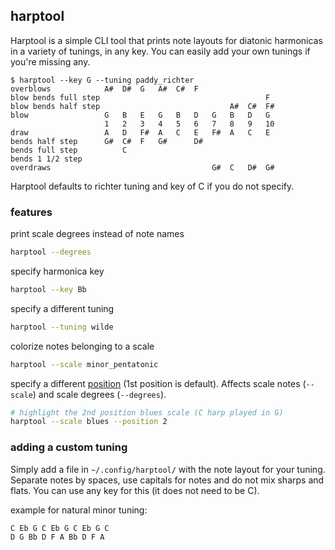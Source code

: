 harptool
--------
Harptool is a simple CLI tool that prints note layouts for diatonic harmonicas in a variety of tunings, in any key.
You can easily add your own tunings if you're missing any.
```
$ harptool --key G --tuning paddy_richter
overblows            A#  D#  G   A#  C#  F                   
blow bends full step                                     F   
blow bends half step                             A#  C#  F#  
blow                 G   B   E   G   B   D   G   B   D   G   
                     1   2   3   4   5   6   7   8   9   10
draw                 A   D   F#  A   C   E   F#  A   C   E   
bends half step      G#  C#  F   G#      D#                  
bends full step          C                                   
bends 1 1/2 step                                             
overdraws                                    G#  C   D#  G#  

```
Harptool defaults to richter tuning and key of C if you do not specify.

### features
print scale degrees instead of note names
```sh
harptool --degrees
```
specify harmonica key
```sh
harptool --key Bb
```
specify a different tuning
```sh
harptool --tuning wilde
```
colorize notes belonging to a scale
```sh
harptool --scale minor_pentatonic
```
specify a different [position](https://en.wikipedia.org/wiki/Harmonica_techniques#Positions) (1st position is default). Affects scale notes (`--scale`) and scale degrees (`--degrees`).
```sh
# highlight the 2nd position blues scale (C harp played in G)
harptool --scale blues --position 2
```

### adding a custom tuning
Simply add a file in `~/.config/harptool/` with the note layout for your tuning.
Separate notes by spaces, use capitals for notes and do not mix sharps and flats.
You can use any key for this (it does not need to be C).

example for natural minor tuning:
```
C Eb G C Eb G C Eb G C
D G Bb D F A Bb D F A
```
